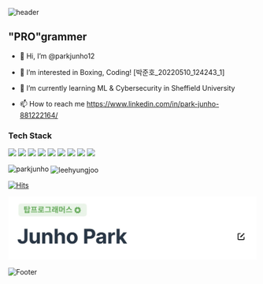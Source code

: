 
![header](https://capsule-render.vercel.app/api?type=waving&height=120&section=header)
<h2 align="left">"PRO"grammer</h2>

- 👋 Hi, I’m @parkjunho12
- 👀 I’m interested in Boxing, Coding! [박준호_20220510_124243_1]

- 🌱 I’m currently learning ML & Cybersecurity in Sheffield University
- 📫 How to reach me https://www.linkedin.com/in/park-junho-881222164/

<!---
parkjunho12/parkjunho12 is a ✨ special ✨ repository because its `README.md` (this file) appears on your GitHub profile.
You can click the Preview link to take a look at your changes.
--->

  ### Tech Stack
<p>
  <img src="https://img.shields.io/badge/JAVA-007396?style=flat-square&logo=JAVA&logoColor=white"/>
  </a>  
  <img src="https://img.shields.io/badge/Kotlin-0095D5?style=flat-square&logo=Kotlin&logoColor=white"/>
  </a>  
  <img src="https://img.shields.io/badge/Android Studio-3DDC84?style=flat-square&logo=Android Studio&logoColor=white"/>
  </a>  
  <img src="https://img.shields.io/badge/Android-3DDC84?style=flat-square&logo=Android&logoColor=white"/>
  </a>  
  <img src="https://img.shields.io/badge/Gradle-02303A?style=flat-square&logo=Gradle&logoColor=white"/>
  </a>    
  <img src="https://img.shields.io/badge/Swift-F05138?style=flat-square&logo=Swift&logoColor=white"/>
  </a>
  <img src="https://img.shields.io/badge/Github Actions-2088FF?style=flat-square&logo=Github Actions&logoColor=white"/>
  </a>
  <img src="https://img.shields.io/badge/Github-181717?style=flat-square&logo=Github&logoColor=white"/>
  </a>
  <img src="https://img.shields.io/badge/Firebase-FFCA28?style=flat-square&logo=Firebase&logoColor=white"/>
  </a> 
</p>



<p><img align="left" src="https://github-readme-stats.vercel.app/api/top-langs?username=parkjunho12&show_icons=true&locale=en&layout=compact&theme=tokyonight" alt="parkjunho" /></p>



<p>&nbsp;<img align="center" src="https://github-readme-stats.vercel.app/api?username=parkjunho12&show_icons=true&locale=en" alt="leehyungjoo" /></p>

[![Hits](https://hits.seeyoufarm.com/api/count/incr/badge.svg?url=https%3A%2F%2Fgithub.com%2Fparkjunho12&count_bg=%23A6AF32&title_bg=%23555555&icon=&icon_color=%23E7E7E7&title=hits&edge_flat=false)](https://hits.seeyoufarm.com)                

![](my_badge.jpg)


![Footer](https://capsule-render.vercel.app/api?type=waving&height=120&section=footer)
